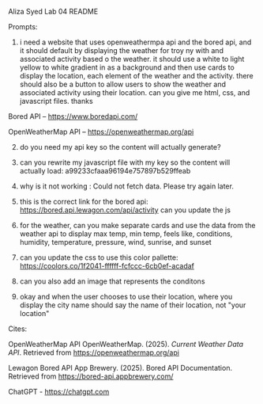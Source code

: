 Aliza Syed Lab 04 README 

Prompts: 

1) i need a website that uses openweathermpa api and the bored api, and it should default by      displaying the weather for troy ny with and associated activity based o the weather. it should use a white to light yellow to white gradient in as a background and then use cards to display the location, each element of the weather and the activity. there should also be a button to allow users to show the weather and associated activity using their location. can you give me html, css, and javascript files. thanks

Bored API – https://www.boredapi.com/ 

OpenWeatherMap API – https://openweathermap.org/api

2) do you need my api key so the content will actually generate?

3) can you rewrite my javascript file with my key so the content will actually load: a99233cfaaa96194e757897b529ffeab

4) why is it not working : Could not fetch data. Please try again later.

5) this is the correct link for the bored api: https://bored.api.lewagon.com/api/activity can you update the js

6) for the weather, can you make separate cards and use the data from the weather api to display max temp, min temp, feels like, conditions, humidity, temperature, pressure, wind, sunrise, and sunset

7) can you update the css to use this color pallette: https://coolors.co/1f2041-ffffff-fcfccc-6cb0ef-acadaf

8) can you also add an image that represents the conditons

9) okay and when the user chooses to use their location, where you display the city name should say the name of their location, not "your location"

Cites:

OpenWeatherMap API
OpenWeatherMap. (2025). *Current Weather Data API*. Retrieved from https://openweathermap.org/api  

Lewagon Bored API
App Brewery. (2025). Bored API Documentation. Retrieved from https://bored-api.appbrewery.com/

ChatGPT - https://chatgpt.com 